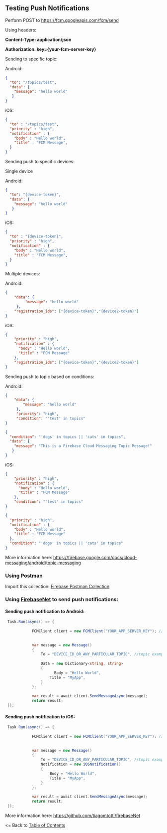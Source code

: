 ## Testing Push Notifications

Perform POST to https://fcm.googleapis.com/fcm/send

Using headers:

**Content-Type: application/json**

**Authorization: key={your-fcm-server-key}**

Sending to specific topic:

Android:
```json
{
  "to": "/topics/test",
  "data": {
    "message": "hello world"
   }
}
```

iOS:

```json
{
  "to" : "/topics/test",
  "priority" : "high",
  "notification" : {
    "body" : "Hello world",
    "title" : "FCM Message",
  }
}
```

Sending push to specific devices:

Single device

Android:
```json
{
  "to": "{device-token}",
  "data": {
    "message": "hello world"
   }
}
```

iOS:

```json
{
  "to" : "{device-token}",
  "priority" : "high",
  "notification" : {
    "body" : "Hello world",
    "title" : "FCM Message",
  }
}
```

Multiple devices:

Android:

```json
{
    "data": {
         "message": "hello world"
     },
    "registration_ids": ["{device-token}","{device2-token}"]
}
```

iOS:

```json
{
    "priority" : "high",
    "notification" : {
      "body" : "Hello world",
      "title" : "FCM Message"
    },
    "registration_ids": ["{device-token}","{device2-token}"]
}
```

Sending push to topic based on conditions:

Android:

```json
{
    "data": {
        "message": "hello world"
     },
     "priority": "high",
     "condition": "'test' in topics"
}
```

```json
{
  "condition": "'dogs' in topics || 'cats' in topics",
  "data": {
    "message": "This is a Firebase Cloud Messaging Topic Message!"
   }
}
```

iOS:

```json
{
    "priority" : "high",
    "notification" : {
      "body" : "Hello world",
      "title" : "FCM Message"
    },
    "condition": "'test' in topics"
}
```

```json
{
  "priority" : "high",
  "notification" : {
    "body" : "Hello world",
    "title" : "FCM Message"
  },
  "condition": "'dogs' in topics || 'cats' in topics"
}
```

More information here: https://firebase.google.com/docs/cloud-messaging/android/topic-messaging

### Using Postman

Import this collection: [Firebase Postman Collection](../extras/Firebase.postman_collection.json)

### Using [FirebaseNet](https://www.nuget.org/packages/firebaseNet) to send push notifications:

#### Sending push notification to Android:

```csharp
 Task.Run(async() => {
 
            FCMClient client = new FCMClient("YOUR_APP_SERVER_KEY"); //as derived from https://console.firebase.google.com/project/
            
            
            var message = new Message()
            {
                To = "DEVICE_ID_OR_ANY_PARTICULAR_TOPIC", //topic example /topics/all
                
                Data = new Dictionary<string, string>
                {
                      Body = "Hello World",
                    Title = "MyApp",
                }
            };
           
            var result = await client.SendMessageAsync(message);
            return result;
 });
```
#### Sending push notification to iOS:

```csharp
 Task.Run(async() => {
 
            FCMClient client = new FCMClient("YOUR_APP_SERVER_KEY"); //as derived from https://console.firebase.google.com/project/
            
            
            var message = new Message()
            {
                To = "DEVICE_ID_OR_ANY_PARTICULAR_TOPIC", //topic example /topics/all
                Notification = new iOSNotification()
                {
                    Body = "Hello World",
                    Title = "MyApp",
                }
            };
           
            var result = await client.SendMessageAsync(message);
            return result;
 });
```
More information here: https://github.com/tiagomtotti/firebaseNet        

<= Back to [Table of Contents](../README.md)
